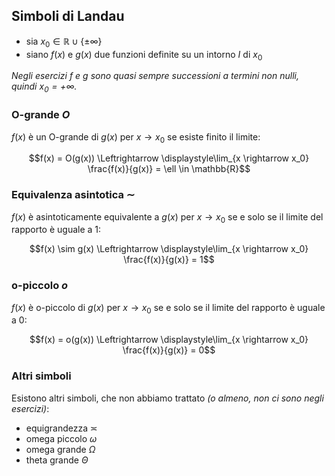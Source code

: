 ## Simboli di Landau

- sia $x_0 \in \mathbb R \cup \{\pm \infty\}$
- siano $f(x)$ e $g(x)$ due funzioni definite su un intorno $I$ di $x_0$

_Negli esercizi $f$ e $g$ sono quasi sempre successioni a termini non nulli, quindi $x_0 = + \infty$._

### O-grande $O$

$f(x)$ è un O-grande di $g(x)$ per $x \rightarrow x_0$ se esiste finito il limite:

$$f(x) = O(g(x)) \Leftrightarrow \displaystyle\lim_{x \rightarrow x_0} \frac{f(x)}{g(x)} = \ell \in \mathbb{R}$$

### Equivalenza asintotica $\sim$

$f(x)$ è asintoticamente equivalente a $g(x)$ per $x \rightarrow x_0$ se e solo se il limite del rapporto è uguale a $1$:

$$f(x) \sim g(x) \Leftrightarrow \displaystyle\lim_{x \rightarrow x_0} \frac{f(x)}{g(x)} = 1$$

### o-piccolo $o$

$f(x)$ è o-piccolo di $g(x)$ per $x \rightarrow x_0$ se e solo se il limite del rapporto è uguale a $0$:

$$f(x) = o(g(x)) \Leftrightarrow \displaystyle\lim_{x \rightarrow x_0} \frac{f(x)}{g(x)} = 0$$

### Altri simboli

Esistono altri simboli, che non abbiamo trattato _(o almeno, non ci sono negli esercizi)_:

- equigrandezza $\asymp$
- omega piccolo $\omega$
- omega grande $\Omega$
- theta grande $\Theta$
